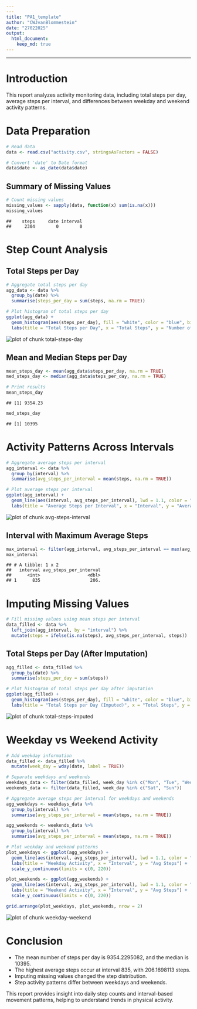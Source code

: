 ```yaml
---
---
title: "PA1_template"
author: "CWJvanBlommestein"
date: "27022025"
output:
  html_document:
    keep_md: true
---
```


---

# Introduction

This report analyzes activity monitoring data, including total steps per day, average steps per interval, and differences between weekday and weekend activity patterns.



# Data Preparation


``` r
# Read data
data <- read.csv("activity.csv", stringsAsFactors = FALSE)

# Convert 'date' to Date format
data$date <- as_date(data$date)
```

## Summary of Missing Values


``` r
# Count missing values
missing_values <- sapply(data, function(x) sum(is.na(x)))
missing_values
```

```
##    steps     date interval 
##     2304        0        0
```

# Step Count Analysis

## Total Steps per Day


``` r
# Aggregate total steps per day
agg_data <- data %>%
  group_by(date) %>%
  summarise(steps_per_day = sum(steps, na.rm = TRUE))

# Plot histogram of total steps per day
ggplot(agg_data) +
  geom_histogram(aes(steps_per_day), fill = "white", color = "blue", bins = 30) +
  labs(title = "Total Steps per Day", x = "Total Steps", y = "Number of Days")
```

![plot of chunk total-steps-day](figure/total-steps-day-1.png)

## Mean and Median Steps per Day


``` r
mean_steps_day <- mean(agg_data$steps_per_day, na.rm = TRUE)
med_steps_day <- median(agg_data$steps_per_day, na.rm = TRUE)

# Print results
mean_steps_day
```

```
## [1] 9354.23
```

``` r
med_steps_day
```

```
## [1] 10395
```

# Activity Patterns Across Intervals


``` r
# Aggregate average steps per interval
agg_interval <- data %>%
  group_by(interval) %>%
  summarise(avg_steps_per_interval = mean(steps, na.rm = TRUE))

# Plot average steps per interval
ggplot(agg_interval) +
  geom_line(aes(interval, avg_steps_per_interval), lwd = 1.1, color = "blue") +
  labs(title = "Average Steps per Interval", x = "Interval", y = "Average Steps")
```

![plot of chunk avg-steps-interval](figure/avg-steps-interval-1.png)

## Interval with Maximum Average Steps


``` r
max_interval <- filter(agg_interval, avg_steps_per_interval == max(avg_steps_per_interval))
max_interval
```

```
## # A tibble: 1 x 2
##   interval avg_steps_per_interval
##      <int>                  <dbl>
## 1      835                   206.
```

# Imputing Missing Values


``` r
# Fill missing values using mean steps per interval
data_filled <- data %>%
  left_join(agg_interval, by = "interval") %>%
  mutate(steps = ifelse(is.na(steps), avg_steps_per_interval, steps))
```

## Total Steps per Day (After Imputation)


``` r
agg_filled <- data_filled %>%
  group_by(date) %>%
  summarise(steps_per_day = sum(steps))

# Plot histogram of total steps per day after imputation
ggplot(agg_filled) +
  geom_histogram(aes(steps_per_day), fill = "white", color = "blue", bins = 30) +
  labs(title = "Total Steps per Day (Imputed)", x = "Total Steps", y = "Number of Days")
```

![plot of chunk total-steps-imputed](figure/total-steps-imputed-1.png)

# Weekday vs Weekend Activity


``` r
# Add weekday information
data_filled <- data_filled %>%
  mutate(week_day = wday(date, label = TRUE))

# Separate weekdays and weekends
weekdays_data <- filter(data_filled, week_day %in% c("Mon", "Tue", "Wed", "Thu", "Fri"))
weekends_data <- filter(data_filled, week_day %in% c("Sat", "Sun"))

# Aggregate average steps per interval for weekdays and weekends
agg_weekdays <- weekdays_data %>%
  group_by(interval) %>%
  summarise(avg_steps_per_interval = mean(steps, na.rm = TRUE))

agg_weekends <- weekends_data %>%
  group_by(interval) %>%
  summarise(avg_steps_per_interval = mean(steps, na.rm = TRUE))

# Plot weekday and weekend patterns
plot_weekdays <- ggplot(agg_weekdays) +
  geom_line(aes(interval, avg_steps_per_interval), lwd = 1.1, color = "blue") +
  labs(title = "Weekday Activity", x = "Interval", y = "Avg Steps") +
  scale_y_continuous(limits = c(0, 220))

plot_weekends <- ggplot(agg_weekends) +
  geom_line(aes(interval, avg_steps_per_interval), lwd = 1.1, color = "blue") +
  labs(title = "Weekend Activity", x = "Interval", y = "Avg Steps") +
  scale_y_continuous(limits = c(0, 220))

grid.arrange(plot_weekdays, plot_weekends, nrow = 2)
```

![plot of chunk weekday-weekend](figure/weekday-weekend-1.png)

# Conclusion

-   The mean number of steps per day is 9354.2295082, and the median is 10395.
-   The highest average steps occur at interval 835, with 206.1698113 steps.
-   Imputing missing values changed the step distribution.
-   Step activity patterns differ between weekdays and weekends.

This report provides insight into daily step counts and interval-based movement patterns, helping to understand trends in physical activity.
